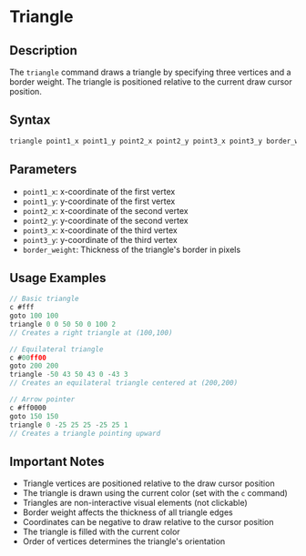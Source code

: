 # Triangle

## Description

The `triangle` command draws a triangle by specifying three vertices and a border weight. The triangle is positioned relative to the current draw cursor position.

## Syntax

```javascript
triangle point1_x point1_y point2_x point2_y point3_x point3_y border_weight
```

## Parameters

- `point1_x`: x-coordinate of the first vertex
- `point1_y`: y-coordinate of the first vertex
- `point2_x`: x-coordinate of the second vertex
- `point2_y`: y-coordinate of the second vertex
- `point3_x`: x-coordinate of the third vertex
- `point3_y`: y-coordinate of the third vertex
- `border_weight`: Thickness of the triangle's border in pixels

## Usage Examples

```javascript
// Basic triangle
c #fff
goto 100 100
triangle 0 0 50 50 0 100 2
// Creates a right triangle at (100,100)

// Equilateral triangle
c #00ff00
goto 200 200
triangle -50 43 50 43 0 -43 3
// Creates an equilateral triangle centered at (200,200)

// Arrow pointer
c #ff0000
goto 150 150
triangle 0 -25 25 25 -25 25 1
// Creates a triangle pointing upward
```

## Important Notes

- Triangle vertices are positioned relative to the draw cursor position
- The triangle is drawn using the current color (set with the `c` command)
- Triangles are non-interactive visual elements (not clickable)
- Border weight affects the thickness of all triangle edges
- Coordinates can be negative to draw relative to the cursor position
- The triangle is filled with the current color
- Order of vertices determines the triangle's orientation 